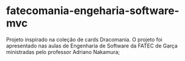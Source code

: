 # fatecomania-engeharia-software-mvc

Projeto inspirado na coleção de cards Dracomania. O projeto foi apresentado nas aulas de Engenharia de Software da FATEC de Garça ministradas pelo professor Adriano Nakamura;

